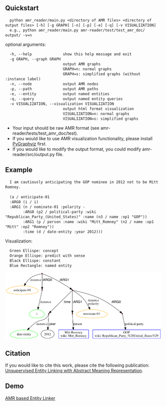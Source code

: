 ## Quickstart

      python amr_reader/main.py <directory of AMR files> <directory of output files> [-h] [-g GRAPH] [-n] [-p] [-e] [-q] [-v VISUALIZATION]
      e.g., python amr_reader/main.py amr-reader/test/test_amr_doc/ output/ -v=n


optional arguments:

      -h, --help              show this help message and exit
      -g GRAPH, --graph GRAPH
                              output AMR graphs
                              GRAPH=n: normal graphs
                              GRAPH=s: simplified graphs (without :instance label)
      -n, --node              output AMR nodes
      -p, --path              output AMR paths
      -e, --entity            output named entities
      -q, --query             output named entity queries
      -v VISUALIZATION, --visualization VISUALIZATION
                              output html format visualization
                              VISUALIZATION=n: normal graphs
                              VISUALIZATION=s: simplified graphs

- Your input should be raw AMR format (see amr-reader/tests/test_amr_doc/test).
- If you would like to use AMR visualization functionality, please install [PyGraphviz](https://pygraphviz.github.io/) first.<br>
- If you would like to modify the output format, you could modify amr-reader/src/output.py file.

## Example
      I am cautiously anticipating the GOP nominee in 2012 not to be Mitt Romney.

      (a / anticipate-01
      :ARG0 (i / i)
      :ARG1 (n / nominate-01 :polarity -
            :ARG0 (p2 / political-party :wiki "Republican_Party_(United_States)" :name (n3 / name :op1 "GOP"))
            :ARG1 (p / person :name :wiki "Mitt_Romney" (n2 / name :op1 "Mitt" :op2 "Romney"))
            :time (d / date-entity :year 2012)))

  Visualization:<br>

      Green Ellispe: concept
      Orange Ellispe: predict with sense
      Black Ellispe: constant
      Blue Rectangle: named entity
![alt tag](https://github.com/panx27/amr-reader/blob/master/docs/example.png)

## Citation
If you would like to cite this work, please cite the following publication: <br>
[Unsupervised Entity Linking with Abstract Meaning Representation](http://nlp.cs.rpi.edu/paper/amrel.pdf).

## Demo
[AMR based Entity Linker](https://blender04.cs.rpi.edu/~panx2/amr/)

